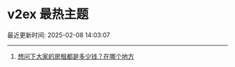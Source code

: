 # v2ex 最热主题

最近更新时间: 2025-02-08 14:03:07

--- 
1. [想问下大家的房租都是多少钱？在哪个地方](https://www.v2ex.com/t/1109783) 

